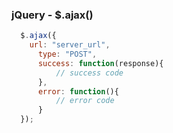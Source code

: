 
### jQuery - $.ajax()
```javascript
  $.ajax({
    url: "server_url",
      type: "POST",
      success: function(response){
          // success code
      },
      error: function(){
          // error code
      }
  });
```
